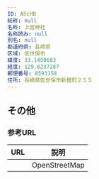 ```yaml
---
ID: A5cHB
総称: null
名称: 上宮神社
名称読み: null
別名: null
都道府県: 長崎県
区域: 佐世保市
緯度: 33.1450603
経度: 129.8237287
郵便番号: 8593158
住所: 長崎県佐世保市新替町２５５
---
```


## その他

### 参考URL

| URL | 説明          |
| --- | ------------- |
|     | OpenStreetMap |
